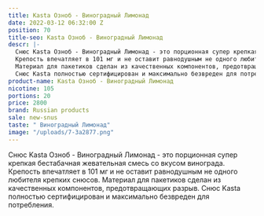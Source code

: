 ```yaml
---
title: Kasta Озноб - Виноградный Лимонад
date: 2022-03-12 06:32:00 Z
position: 70
title-seo: Kasta Озноб - Виноградный Лимонад
descr: |-
  Снюс Kasta Озноб - Виноградный Лимонад - это порционная супер крепкая бестабачная жевательная смесь со вкусом винограда.
  Крепость впечатляет в 101 мг и не оставит равнодушным не одного любителя крепких снюсов.
  Материал для пакетиков сделан из качественных компонентов, предотвращающих разрыв.
  Снюс Kasta полностью сертифицирован и максимально безвреден для потребления.
product-name: Kasta Озноб - Виноградный Лимонад
nicotine: 105
portions: 20
price: 2800
brand: Russian products
sale: new-snus
taste: " Виноградный Лимонад"
image: "/uploads/7-3a2877.png"
---
```


Снюс Kasta Озноб - Виноградный Лимонад - это порционная супер крепкая бестабачная жевательная смесь со вкусом винограда.
Крепость впечатляет в 101 мг и не оставит равнодушным не одного любителя крепких снюсов.
Материал для пакетиков сделан из качественных компонентов, предотвращающих разрыв.
Снюс Kasta полностью сертифицирован и максимально безвреден для потребления.